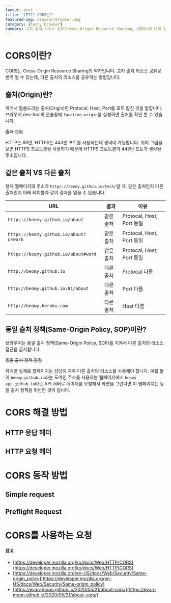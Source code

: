 ```yaml
---
layout: post
title: '[ETC] CORS란?'
featured-img: browser/browser.png
category: [tech, browser]
summary: 교차 출처 리소스 공유(Cross-Origin Resource Sharing, CORS)에 대해 살펴보도록 하겠습니다.
---
```


# CORS이란?
CORS는 Cross-Origin Resource Sharing의 약자입니다. 교차 출처 리소스 공유로 번역 될 수 있는데, 다른 출처의 리소스를 공유하는 방법입니다.

## 출처(Origin)란?
여기서 말씀드리는 출처(Origin)란 Protocal, Host, Port를 모두 합친 것을 말합니다. 브라우저 dev-tool의 콘솔창에 `location.origin`를 실행하면 출처를 확인 할 수 있습니다.

~~출처 그림~~

HTTP는 80번, HTTPS는 443번 포트를 사용하는데 생략이 가능합니다. 위의 그림을 보면 HTTPS 프로토콜을 사용하기 때문에 HTTPS 프로토콜의 443번 포트가 생략된 주소입니다.

## 같은 출처 VS 다른 출처
현재 웹페이지의 주소가 `https://beomy.github.io/tech/`일 때, 같은 출처인지 다른 출처인지 아래 테이블과 같이 결과를 얻을 수 있습니다.

|URL|결과|이유|
|-----------------------------------|---------|-------------------------|
|`https://beomy.github.io/about`|같은 출처|Protocal, Host, Port 동일|
|`https://beomy.github.io/about?q=work`|같은 출처|Protocal, Host, Port 동일|
|`https://beomy.github.io/about#word`|같은 출처|Protocal, Host, Port 동일|
|`http://beomy.github.io`|다른 출처|Protocal 다름|
|`http://beomy.github.io:81/about`|다른 출처|Port 다름|
|`http://beomy.heroku.com`|다른 출처|Host 다름|

## 동일 출처 정책(Same-Origin Policy, SOP)이란?
브라우저는 동일 출처 정책(Same-Origin Policy, SOP)를 지켜서 다른 출처의 리소스 접근을 금지합니다.

~~동일 출처 정책 장점~~

하지만 실제로 웹페이지는 상당히 자주 다른 출처의 리소스를 사용해야 합니다. 예를 들어 `beomy.github.io`라는 도메인 주소를 사용하는 웹페이지에서 `beomy-api.github.io`라는 API 서버로 데이터를 요청해서 화면을 그린다면 이 웹페이지는 동일 출처 정책을 위반한 것이 됩니다.

# CORS 해결 방법

## HTTP 응답 헤더

## HTTP 요청 헤더

# CORS 동작 방법

## Simple request

## Preflight Request

# CORS를 사용하는 요청

#### 참고
- [https://developer.mozilla.org/ko/docs/Web/HTTP/CORS](https://developer.mozilla.org/ko/docs/Web/HTTP/CORS)
- [https://developer.mozilla.org/en-US/docs/Web/Security/Same-origin_policy](https://developer.mozilla.org/en-US/docs/Web/Security/Same-origin_policy)
- [https://evan-moon.github.io/2020/05/21/about-cors/](https://evan-moon.github.io/2020/05/21/about-cors/)
